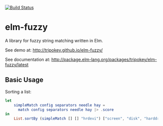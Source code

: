 [![Build Status](https://travis-ci.org/tripokey/elm-fuzzy.svg?branch=master)](https://travis-ci.org/tripokey/elm-fuzzy)

# elm-fuzzy

A library for fuzzy string matching written in Elm.

See demo at: http://tripokey.github.io/elm-fuzzy/

See documentation at: http://package.elm-lang.org/packages/tripokey/elm-fuzzy/latest

## Basic Usage

Sorting a list:

```elm
let
    simpleMatch config separators needle hay =
      match config separators needle hay |> .score
in
    List.sortBy (simpleMatch [] [] "hrdevi") ["screen", "disk", "harddrive", "keyboard", "mouse", "computer"] == ["harddrive","keyboard","disk","screen","computer","mouse"]
```
